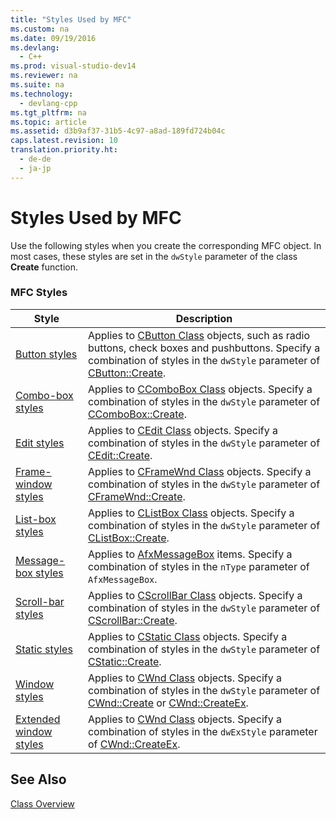```yaml
---
title: "Styles Used by MFC"
ms.custom: na
ms.date: 09/19/2016
ms.devlang: 
  - C++
ms.prod: visual-studio-dev14
ms.reviewer: na
ms.suite: na
ms.technology: 
  - devlang-cpp
ms.tgt_pltfrm: na
ms.topic: article
ms.assetid: d3b9af37-31b5-4c97-a8ad-189fd724b04c
caps.latest.revision: 10
translation.priority.ht: 
  - de-de
  - ja-jp
---
```

# Styles Used by MFC
Use the following styles when you create the corresponding MFC object. In most cases, these styles are set in the `dwStyle` parameter of the class **Create** function.  
  
### MFC Styles  
  
|Style|Description|  
|-----------|-----------------|  
|[Button styles](../vs140/Button-Styles.md)|Applies to [CButton Class](../vs140/CButton-Class.md) objects, such as radio buttons, check boxes and pushbuttons. Specify a combination of styles in the `dwStyle` parameter of [CButton::Create](../vs140/CButton--Create.md).|  
|[Combo-box styles](../vs140/Combo-Box-Styles.md)|Applies to [CComboBox Class](../vs140/CComboBox-Class.md) objects. Specify a combination of styles in the `dwStyle` parameter of [CComboBox::Create](../vs140/CComboBox--Create.md).|  
|[Edit styles](../vs140/Edit-Styles.md)|Applies to [CEdit Class](../vs140/CEdit-Class.md) objects. Specify a combination of styles in the `dwStyle` parameter of [CEdit::Create](../vs140/CEdit--Create.md).|  
|[Frame-window styles](../vs140/Frame-Window-Styles--MFC-.md)|Applies to [CFrameWnd Class](../vs140/CFrameWnd-Class.md) objects. Specify a combination of styles in the `dwStyle` parameter of [CFrameWnd::Create](../vs140/CFrameWnd--Create.md).|  
|[List-box styles](../vs140/List-Box-Styles.md)|Applies to [CListBox Class](../vs140/CListBox-Class.md) objects. Specify a combination of styles in the `dwStyle` parameter of [CListBox::Create](../vs140/CListBox--Create.md).|  
|[Message-box styles](../vs140/Message-Box-Styles.md)|Applies to [AfxMessageBox](../vs140/AfxMessageBox.md) items. Specify a combination of styles in the `nType` parameter of `AfxMessageBox`.|  
|[Scroll-bar styles](../vs140/Scroll-Bar-Styles.md)|Applies to [CScrollBar Class](../vs140/CScrollBar-Class.md) objects. Specify a combination of styles in the `dwStyle` parameter of [CScrollBar::Create](../vs140/CScrollBar--Create.md).|  
|[Static styles](../vs140/Static-Styles.md)|Applies to [CStatic Class](../vs140/CStatic-Class.md) objects. Specify a combination of styles in the `dwStyle` parameter of [CStatic::Create](../vs140/CStatic--Create.md).|  
|[Window styles](../vs140/Window-Styles.md)|Applies to [CWnd Class](../vs140/CWnd-Class.md) objects. Specify a combination of styles in the `dwStyle` parameter of [CWnd::Create](../vs140/CWnd--Create.md) or [CWnd::CreateEx](../vs140/CWnd--CreateEx.md).|  
|[Extended window styles](../vs140/Extended-Window-Styles.md)|Applies to [CWnd Class](../vs140/CWnd-Class.md) objects. Specify a combination of styles in the `dwExStyle` parameter of [CWnd::CreateEx](../vs140/CWnd--CreateEx.md).|  
  
## See Also  
 [Class Overview](../vs140/Class-Library-Overview.md)